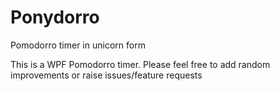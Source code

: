 # Ponydorro
Pomodorro timer in unicorn form

This is a WPF Pomodorro timer.
Please feel free to add random improvements or raise issues/feature requests
